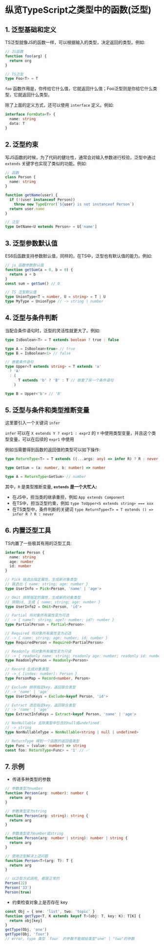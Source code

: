 # 纵览TypeScript之类型中的函数(泛型)

## 1. 泛型基础和定义

TS泛型就像JS的函数一样，可以根据输入的类型，决定返回的类型。例如:

```ts
// JS函数
function foo(arg) {
  return org
}

// TS泛型
type Foo<T> = T
```

`foo` 函数作用是，你传给它什么值，它就返回什么值；Foo泛型则是你给它什么类型，它就返回什么类型。

除了上面的定义方式，还可以使用 `interface` 定义。例如:

```ts
interface FormData<T> {
  name: string
  data: T
}
```

## 2. 泛型约束

写JS函数的时候，为了代码的健壮性，通常会对输入参数进行校验，泛型中通过 `extends` 关键字也实现了类似的功能。例如:

```ts
// 函数
class Person {
  name: string
}

function getName(user) {
  if (!(user instanceof Person))
    throw new TypeError(`${user} is not instanceof Person`)
  return user.name
}

// 泛型
type GetName<U extends Person> = U['name']
```

## 3. 泛型参数默认值

ES6后函数支持参数默认值，同样的，在TS中，泛型也有默认值的能力。例如:

```ts
// js 函数参数默认值
function getSum(a = 0, b = 0) {
  return a + b
}
const sum = getSum() // 0

// TS 泛型默认值
type UnionType<T = number, U = string> = T | U
type MyType = UnionType // -> string | number
```

## 4. 泛型与条件判断

当配合条件语句时，泛型的灵活性就更大了。例如:

```ts
type IsBoolean<T> = T extends boolean ? true : false

type A = IsBoolean<true> // true
type B = IsBoolean<1> // false
```

```ts
// 嵌套条件语句
type Upper<T extends string> = T extends 'a'
  ? 'A'
  : (
      T extends 'b' ? 'B' : T // 嵌套了另一个条件语句
    )

type B = Upper<'b'> // 'B'
```

## 5. 泛型与条件和类型推断变量

这里要引入一个关键词 `infer`

`infer` 可以在 `X extends Y ? expr1 : expr2` 的 `Y` 中使用类型变量，并且这个类型变量，可以在后续的 `expr1` 中使用

例如当需要得到函数的返回值的类型可以如下操作:

```ts
type ReturnType<T> = T extends ((...args: any) => infer R) ? R : never

type GetSum = (a: number, b: number) => number

type A = ReturnType<GetSum> // number
```

其中，`R` 是类型推断变量, **`extends` 是一个大忙人:**

- 在JS中，担当类的继承重担，例如 `App extends Component`
- 在TS中，担当泛型约束，例如 `type ToUpper<S extends string> === xxx`
- 在TS类型中，条件判断的关键词 `type ReturnType<T> = T extends () => infer R ? R : never`

## 6. 内置泛型工具

TS内置了一些极其有用的泛型工具:

```ts
interface Person {
  name: string
  age: number
  id: number
}

// Pick 挑选出指定属性，生成新对象类型
// 挑选出 { name: string; age: number }
type UserInfo = Pick<Person, 'name' | 'age'>

// Omit 排除指定的属性，生成新的对象类型
// 排除id, 生成 { name: string; age: number }
type UserInfo2 = Omit<Person, 'id'>

// Partial 将对象所有属性变为可选
// -> { name?: string; age?: number; id?: number }
type PartialPerson = Partial<Person>

// Required 将对象所有属性变为必选
// -> { name: string; age: number; id: number }
type RequiredPerson = Required<PartialPerson>

// Readonly 将对象所有属性变为只读
// -> { readonly name: string; readonly age: number; readonly id: number}
type ReadonlyPerson = Readonly<Person>

// Record 生成对象类型
// -> { [index: number]: Person }
type PersonMap = Record<number, Person>

// Exclude 排除指定key，返回联合类型
// -> 'name' | 'age'
type UserInfoKeys = Exclude<keyof Person, 'id'>

// Extract 选定指定key，返回联合类型
// -> 'name' | 'age'
type ExtractInfoKeys = Extract<keyof Person, 'name' | 'age'>

// NonNullable 去除类型中包含的null或undefined
// -> string
type NonNullableType = NonNullable<string | null | undefined>

// ReturnType 得到一个函数的返回值类型
type Func = (value: number) => string
const foo: ReturnType<Func> = '1' // ✅
```

## 7. 示例

- 传递多种类型的参数

```ts
// 参数类型为number
function Person(arg: number): number {
  return arg
}

// 参数类型变为string
function Person(arg: string): string {
  return arg
}

// 参数类型变为number或string
function Person(arg: number | string): number | string {
  return arg
}

// 使用泛型解决上述问题
function Person<T>(arg: T): T {
  return arg
}

// 以泛型方式调用, 都是正常的
Person(22)
Person('33')
Person(true)
```

- 约束检查对象上是否存在 key

```ts
const Obj = { one: 'list', two: 'topic' }
function getType<T, K extends keyof T>(obj: T, key: K): T[K] {
  return obj[key]
}
getType(Obj, 'one')
getType(Obj, 'four')
// error, type 类型 `four` 的参数不能赋给类型"one" | "two"的参数
```
